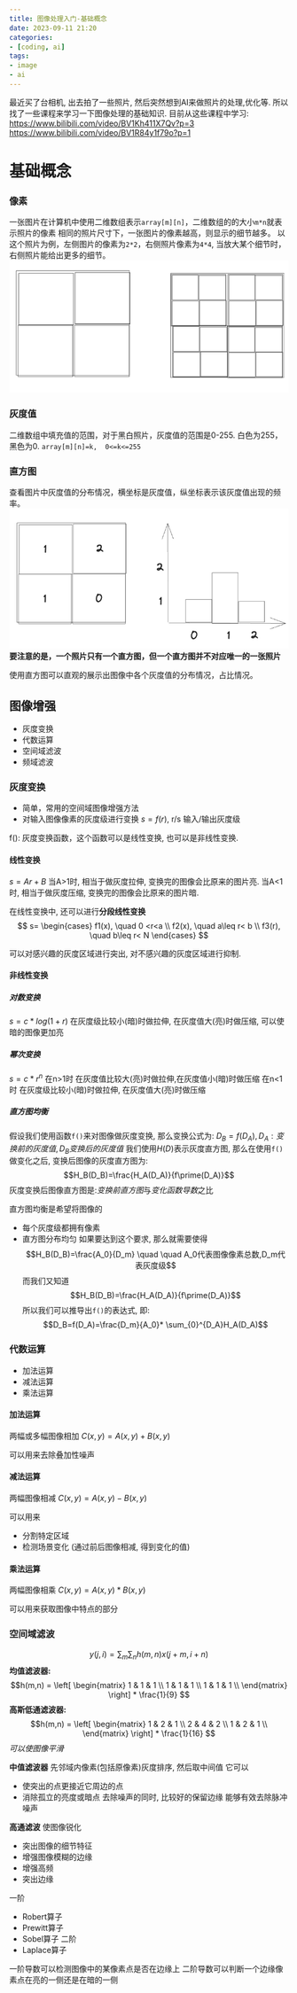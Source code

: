 ```yaml
---
title: 图像处理入门-基础概念
date: 2023-09-11 21:20
categories: 
- [coding, ai]
tags: 
- image
- ai
---
```

最近买了台相机, 出去拍了一些照片, 然后突然想到AI来做照片的处理,优化等. 所以找了一些课程来学习一下图像处理的基础知识.
目前从这些课程中学习:
https://www.bilibili.com/video/BV1Kh411X7Qv?p=3
https://www.bilibili.com/video/BV1R84y1f79o?p=1
# 基础概念
### 像素
一张图片在计算机中使用二维数组表示`array[m][n]`，二维数组的的大小`m*n`就表示照片的像素
相同的照片尺寸下，一张图片的像素越高，则显示的细节越多。
以这个照片为例，左侧图片的像素为`2*2`，右侧照片像素为`4*4`, 当放大某个细节时，右侧照片能给出更多的细节。
![](https://raw.githubusercontent.com/liunaijie/images/master/202309112132448.png)
<!--more-->
### 灰度值
二维数组中填充值的范围，对于黑白照片，灰度值的范围是0-255. 白色为255，黑色为0.
`array[m][n]=k,  0<=k<=255`

### 直方图
查看图片中灰度值的分布情况，横坐标是灰度值，纵坐标表示该灰度值出现的频率。
![](https://raw.githubusercontent.com/liunaijie/images/master/202309112133842.png)
**要注意的是，一个照片只有一个直方图，但一个直方图并不对应唯一的一张照片**

使用直方图可以直观的展示出图像中各个灰度值的分布情况，占比情况。

## 图像增强
- 灰度变换
- 代数运算
- 空间域滤波
- 频域滤波
### 灰度变换
-  简单，常用的空间域图像增强方法
- 对输入图像像素的灰度级进行变换
$s=f(r)$,  r/s 输入/输出灰度级

f(): 灰度变换函数，这个函数可以是线性变换, 也可以是非线性变换.
#### 线性变换
$s = Ar+B$
当A>1时, 相当于做灰度拉伸, 变换完的图像会比原来的图片亮.
当A<1时, 相当于做灰度压缩, 变换完的图像会比原来的图片暗.

在线性变换中, 还可以进行**分段线性变换**
$$
s=
\begin{cases}
f1(x), \quad 0 <r<a \\
f2(x), \quad a\leq r< b \\
f3(r), \quad b\leq r< N
\end{cases}
$$


可以对感兴趣的灰度区域进行突出, 对不感兴趣的灰度区域进行抑制.
#### 非线性变换
##### 对数变换
$s = c * log(1+r)$
在灰度级比较小(暗)时做拉伸, 在灰度值大(亮)时做压缩, 可以使暗的图像更加亮
##### 幂次变换
$s = c * r^n$
在n>1时
在灰度值比较大(亮)时做拉伸,在灰度值小(暗)时做压缩
在n<1时
在灰度级比较小(暗)时做拉伸, 在灰度值大(亮)时做压缩
##### 直方图均衡
假设我们使用函数`f()`来对图像做灰度变换, 那么变换公式为: $D_B=f(D_A), D_A:变换前的灰度值,D_B变换后的灰度值$
我们使用$H(D)$表示灰度直方图, 那么在使用`f()`做变化之后, 变换后图像的灰度直方图为:
$$H_B(D_B)=\frac{H_A(D_A)}{f\prime(D_A)}$$
灰度变换后图像直方图是:*变换前直方图*与*变化函数导数*之比

直方图均衡是希望将图像的
- 每个灰度级都拥有像素
- 直方图分布均匀
如果要达到这个要求, 那么就需要使得
$$H_B(D_B)=\frac{A_0}{D_m} \quad \quad  A_0代表图像像素总数,D_m代表灰度级$$
而我们又知道
$$H_B(D_B)=\frac{H_A(D_A)}{f\prime(D_A)}$$
所以我们可以推导出`f()`的表达式, 即:
$$D_B=f(D_A)=\frac{D_m}{A_0}* \sum_{0}^{D_A}H_A(D_A)$$
### 代数运算
- 加法运算
- 减法运算
- 乘法运算
#### 加法运算
两幅或多幅图像相加
$C(x,y)=A(x,y)+B(x,y)$

可以用来去除叠加性噪声

#### 减法运算
两幅图像相减
$C(x,y)=A(x,y)-B(x,y)$

可以用来
- 分割特定区域
- 检测场景变化 (通过前后图像相减, 得到变化的值)

#### 乘法运算
两幅图像相乘
$C(x,y)=A(x,y)*B(x,y)$

可以用来获取图像中特点的部分



### 空间域滤波
$$y(j,i)=\sum_{m}\sum_{n}h(m,n)x(j+m,i+n)$$
**均值滤波器:**
$$h(m,n) = 
\left[
\begin{matrix}
1 & 1 & 1 \\
1 & 1 & 1 \\
1 & 1 & 1 \\
\end{matrix}
\right]
*
\frac{1}{9}
$$
**高斯低通滤波器:**
$$h(m,n) = 
\left[
\begin{matrix}
1 & 2 & 1 \\
2 & 4 & 2 \\
1 & 2 & 1 \\
\end{matrix}
\right]
*
\frac{1}{16}
$$
*可以使图像平滑*

**中值滤波器**
先邻域内像素(包括原像素)灰度排序, 然后取中间值
它可以
- 使突出的点更接近它周边的点
- 消除孤立的亮度或暗点
去除噪声的同时, 比较好的保留边缘
能够有效去除脉冲噪声

**高通滤波**
使图像锐化
- 突出图像的细节特征
- 增强图像模糊的边缘
- 增强高频
- 突出边缘

一阶
- Robert算子
- Prewitt算子
- Sobel算子
二阶
- Laplace算子


一阶导数可以检测图像中的某像素点是否在边缘上
二阶导数可以判断一个边缘像素点在亮的一侧还是在暗的一侧